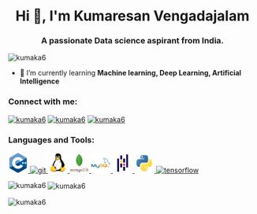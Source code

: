 <h1 align="center">Hi 👋, I'm Kumaresan Vengadajalam</h1>
<h3 align="center">A passionate Data science aspirant from India.</h3>

<p align="left"> <img src="https://komarev.com/ghpvc/?username=kumaka6&label=Profile%20views&color=0e75b6&style=flat" alt="kumaka6" /> </p>

- 🌱 I’m currently learning **Machine learning, Deep Learning, Artificial Intelligence**

<h3 align="left">Connect with me:</h3>
<p align="left">
<a href="https://linkedin.com/in/kumaka6" target="blank"><img align="center" src="https://raw.githubusercontent.com/rahuldkjain/github-profile-readme-generator/master/src/images/icons/Social/linked-in-alt.svg" alt="kumaka6" height="30" width="40" /></a>
<a href="https://www.hackerrank.com/kumaka6" target="blank"><img align="center" src="https://raw.githubusercontent.com/rahuldkjain/github-profile-readme-generator/master/src/images/icons/Social/hackerrank.svg" alt="kumaka6" height="30" width="40" /></a>
<a href="https://www.leetcode.com/kumaka6" target="blank"><img align="center" src="https://raw.githubusercontent.com/rahuldkjain/github-profile-readme-generator/master/src/images/icons/Social/leet-code.svg" alt="kumaka6" height="30" width="40" /></a>
</p>

<h3 align="left">Languages and Tools:</h3>
<p align="left"> <a href="https://www.w3schools.com/cpp/" target="_blank" rel="noreferrer"> <img src="https://raw.githubusercontent.com/devicons/devicon/master/icons/cplusplus/cplusplus-original.svg" alt="cplusplus" width="40" height="40"/> </a> <a href="https://git-scm.com/" target="_blank" rel="noreferrer"> <img src="https://www.vectorlogo.zone/logos/git-scm/git-scm-icon.svg" alt="git" width="40" height="40"/> </a> <a href="https://www.linux.org/" target="_blank" rel="noreferrer"> <img src="https://raw.githubusercontent.com/devicons/devicon/master/icons/linux/linux-original.svg" alt="linux" width="40" height="40"/> </a> <a href="https://www.mongodb.com/" target="_blank" rel="noreferrer"> <img src="https://raw.githubusercontent.com/devicons/devicon/master/icons/mongodb/mongodb-original-wordmark.svg" alt="mongodb" width="40" height="40"/> </a> <a href="https://www.mysql.com/" target="_blank" rel="noreferrer"> <img src="https://raw.githubusercontent.com/devicons/devicon/master/icons/mysql/mysql-original-wordmark.svg" alt="mysql" width="40" height="40"/> </a> <a href="https://pandas.pydata.org/" target="_blank" rel="noreferrer"> <img src="https://raw.githubusercontent.com/devicons/devicon/2ae2a900d2f041da66e950e4d48052658d850630/icons/pandas/pandas-original.svg" alt="pandas" width="40" height="40"/> </a> <a href="https://www.python.org" target="_blank" rel="noreferrer"> <img src="https://raw.githubusercontent.com/devicons/devicon/master/icons/python/python-original.svg" alt="python" width="40" height="40"/> </a> <a href="https://www.tensorflow.org" target="_blank" rel="noreferrer"> <img src="https://www.vectorlogo.zone/logos/tensorflow/tensorflow-icon.svg" alt="tensorflow" width="40" height="40"/> </a> </p>

<p><img align="left" src="https://github-readme-stats.vercel.app/api/top-langs?username=kumaka6&show_icons=true&locale=en&layout=compact" alt="kumaka6" /></p>

<p>&nbsp;<img align="center" src="https://github-readme-stats.vercel.app/api?username=kumaka6&show_icons=true&locale=en" alt="kumaka6" /></p>

<p><img align="center" src="https://github-readme-streak-stats.herokuapp.com/?user=kumaka6&theme=default" alt="kumaka6" /></p>
